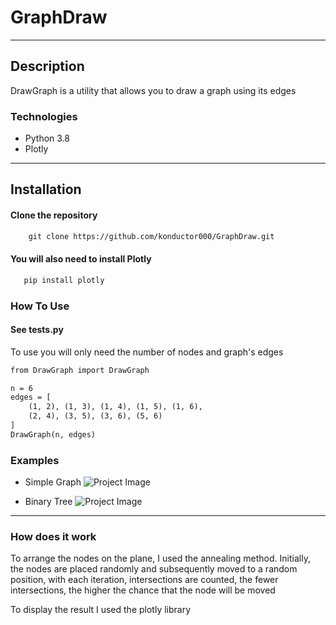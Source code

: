 # GraphDraw

---

## Description

DrawGraph is a utility that allows you to draw a graph using its edges

### Technologies

- Python 3.8
- Plotly

---

## Installation

#### Clone the repository

```html
    git clone https://github.com/konductor000/GraphDraw.git
```
#### You will also need to install Plotly

``` html
   pip install plotly 
```

### How To Use

#### See tests.py

To use you will only need the number of nodes and graph's edges
```html
from DrawGraph import DrawGraph

n = 6
edges = [
    (1, 2), (1, 3), (1, 4), (1, 5), (1, 6),
    (2, 4), (3, 5), (3, 6), (5, 6)
]
DrawGraph(n, edges)
```

### Examples

- Simple Graph
  ![Project Image](C:\Users\skoro\PycharmProjects\GraphDraw\images\pic2.PNG)

- Binary Tree
  ![Project Image](C:\Users\skoro\PycharmProjects\GraphDraw\images\pic1.PNG)


---

### How does it work


To arrange the nodes on the plane, I used the annealing method.
Initially, the nodes are placed randomly and subsequently
moved to a random position, with each iteration, intersections
are counted, the fewer intersections, the higher the chance
that the node will be moved

To display the result I used the plotly library